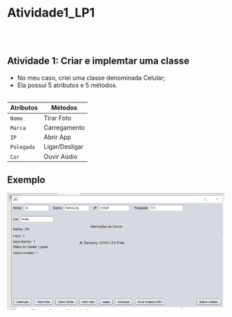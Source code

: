# Atividade1_LP1
<br><br>

## Atividade 1: Criar e implemtar uma classe

- No meu caso, criei uma classe denominada Celular;
- Ela possui 5 atributos e 5 métodos.
<br><br>

| Atributos | Métodos |
| --- | --- |
| `Nome` | Tirar Foto |
| `Marca` | Carregamento |
| `IP` | Abrir App |
| `Polegada` | Ligar/Desligar |
| `Cor` | Ouvir Aúdio |

## Exemplo

![Screenshot](tela.png)
